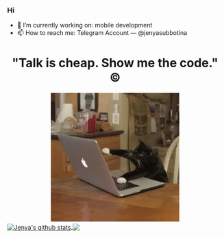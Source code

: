 ### Hi

- 🔭 I’m currently working on: mobile development
- 📫 How to reach me: Telegram Account — @jenyasubbotina

<h1 align="center"> "Talk is cheap. Show me the code." © </h1>

<div align="center">
  <img src="https://github.com/jenyasubbotina/jenyasubbotina/blob/main/source.gif" width="300" height="300">
</div>

<a href="https://github.com/jenyasubbotina">
  <img align="center" 
       src="https://github-readme-stats.vercel.app/api?username=jenyasubbotina&show_icons=true&include_all_commits=true&line_height=25" alt="Jenya's github stats"/>
</a>

<a href="https://github.com/jenyasubbotina">
  <img align="center" src="https://github-readme-stats.vercel.app/api/top-langs/?username=jenyasubbotina&layout=compact" />
</a>
